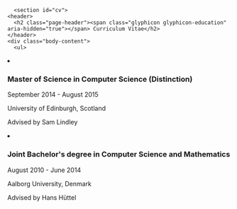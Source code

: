       <section id="cv">
	<header>
	  <h2 class="page-header"><span class="glyphicon glyphicon-education" aria-hidden="true"></span> Curriculum Vitae</h2>
	</header>
	<div class="body-content">
	  <ul>
<li><h3 id="master-of-science-in-computer-science-distinction">Master of Science in Computer Science (Distinction)</h3>
<p>
September 2014 - August 2015
</p>
<p>
University of Edinburgh, Scotland
</p>
<p>
Advised by Sam Lindley
</p></li>
<li><h3 id="joint-bachelors-degree-in-computer-science-and-mathematics">Joint Bachelor's degree in Computer Science and Mathematics</h3>
<p>
August 2010 - June 2014
</p>
<p>
Aalborg University, Denmark
</p>
<p>
Advised by Hans Hüttel
</p></li>
</ul>
<div id="refs" class="references">

</div>
	</div>
      </section>
